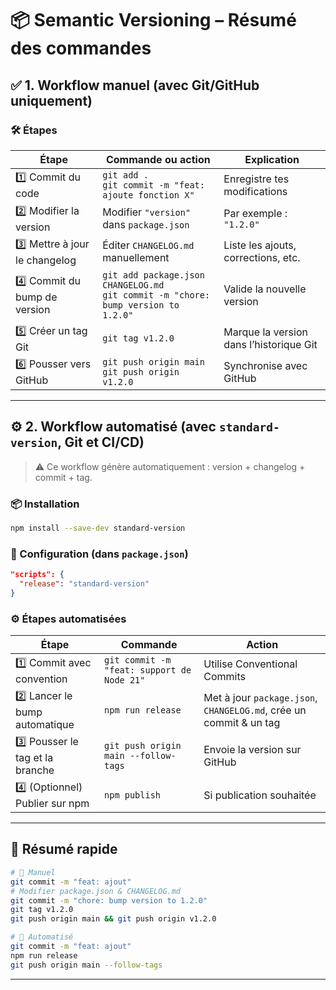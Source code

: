 # 📦 Semantic Versioning – Résumé des commandes

## ✅ 1. Workflow **manuel** (avec Git/GitHub uniquement)

### 🛠️ Étapes

| Étape | Commande ou action | Explication |
|-------|--------------------|-------------|
| 1️⃣ Commit du code | `git add .`<br>`git commit -m "feat: ajoute fonction X"` | Enregistre tes modifications |
| 2️⃣ Modifier la version | Modifier `"version"` dans `package.json` | Par exemple : `"1.2.0"` |
| 3️⃣ Mettre à jour le changelog | Éditer `CHANGELOG.md` manuellement | Liste les ajouts, corrections, etc. |
| 4️⃣ Commit du bump de version | `git add package.json CHANGELOG.md`<br>`git commit -m "chore: bump version to 1.2.0"` | Valide la nouvelle version |
| 5️⃣ Créer un tag Git | `git tag v1.2.0` | Marque la version dans l’historique Git |
| 6️⃣ Pousser vers GitHub | `git push origin main`<br>`git push origin v1.2.0` | Synchronise avec GitHub |

---

## ⚙️ 2. Workflow **automatisé** (avec `standard-version`, Git et CI/CD)

> ⚠️ Ce workflow génère automatiquement : version + changelog + commit + tag.

### 📦 Installation

```bash
npm install --save-dev standard-version
```

### 🔧 Configuration (dans `package.json`)

```json
"scripts": {
  "release": "standard-version"
}
```

### ⚙️ Étapes automatisées

| Étape | Commande | Action |
|-------|----------|--------|
| 1️⃣ Commit avec convention | `git commit -m "feat: support de Node 21"` | Utilise Conventional Commits |
| 2️⃣ Lancer le bump automatique | `npm run release` | Met à jour `package.json`, `CHANGELOG.md`, crée un commit & un tag |
| 3️⃣ Pousser le tag et la branche | `git push origin main --follow-tags` | Envoie la version sur GitHub |
| 4️⃣ (Optionnel) Publier sur npm | `npm publish` | Si publication souhaitée |

---

## 🧠 Résumé rapide

```bash
# 🚀 Manuel
git commit -m "feat: ajout"
# Modifier package.json & CHANGELOG.md
git commit -m "chore: bump version to 1.2.0"
git tag v1.2.0
git push origin main && git push origin v1.2.0

# 🤖 Automatisé
git commit -m "feat: ajout"
npm run release
git push origin main --follow-tags
```

---